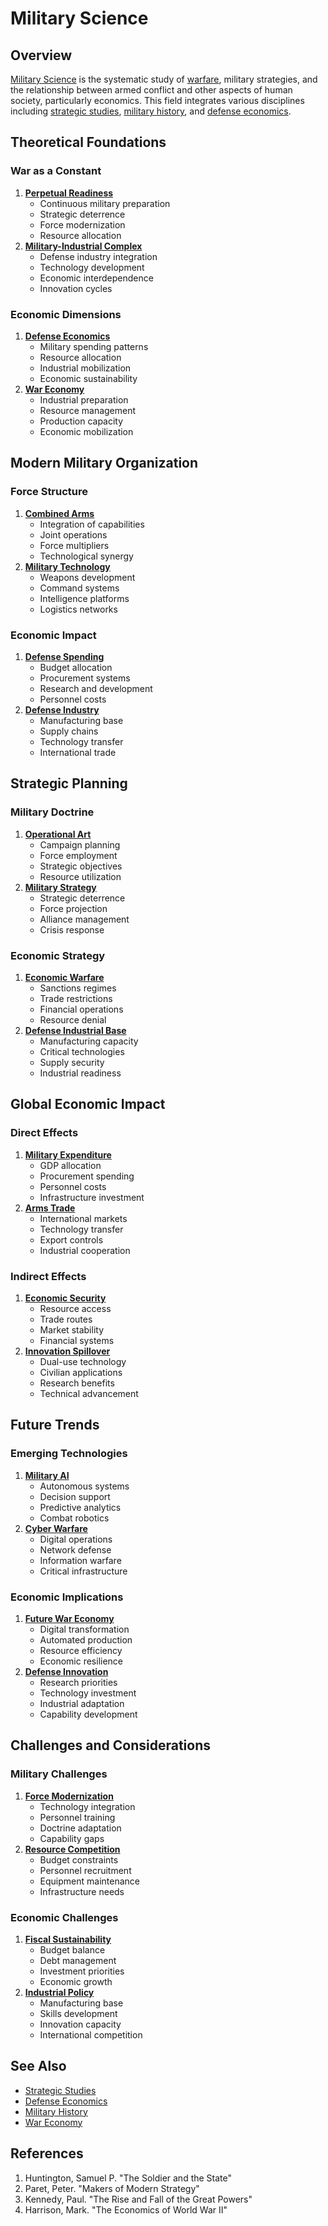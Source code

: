 # Military Science

## Overview

[Military Science](MILITARY_SCIENCE.md) is the systematic study of [warfare](../../joes_notes/WARFARE.md), military strategies, and the relationship between armed conflict and other aspects of human society, particularly economics. This field integrates various disciplines including [strategic studies](../../joes_notes/STRATEGIC_STUDIES.md), [military history](../../joes_notes/MILITARY_HISTORY.md), and [defense economics](../../joes_notes/DEFENSE_ECONOMICS.md).

## Theoretical Foundations

### War as a Constant

1. [**Perpetual Readiness**](../../joes_notes/PERPETUAL_READINESS.md)
   * Continuous military preparation
   * Strategic deterrence
   * Force modernization
   * Resource allocation
2. [**Military-Industrial Complex**](../../joes_notes/MILITARY_INDUSTRIAL_COMPLEX.md)
   * Defense industry integration
   * Technology development
   * Economic interdependence
   * Innovation cycles

### Economic Dimensions

1. [**Defense Economics**](../../joes_notes/DEFENSE_ECONOMICS.md)
   * Military spending patterns
   * Resource allocation
   * Industrial mobilization
   * Economic sustainability
2. [**War Economy**](../../joes_notes/WAR_ECONOMY.md)
   * Industrial preparation
   * Resource management
   * Production capacity
   * Economic mobilization

## Modern Military Organization

### Force Structure

1. [**Combined Arms**](../../joes_notes/COMBINED_ARMS.md)
   * Integration of capabilities
   * Joint operations
   * Force multipliers
   * Technological synergy
2. [**Military Technology**](../../joes_notes/MILITARY_TECHNOLOGY.md)
   * Weapons development
   * Command systems
   * Intelligence platforms
   * Logistics networks

### Economic Impact

1. [**Defense Spending**](../../joes_notes/DEFENSE_SPENDING.md)
   * Budget allocation
   * Procurement systems
   * Research and development
   * Personnel costs
2. [**Defense Industry**](../../joes_notes/DEFENSE_INDUSTRY.md)
   * Manufacturing base
   * Supply chains
   * Technology transfer
   * International trade

## Strategic Planning

### Military Doctrine

1. [**Operational Art**](../../joes_notes/OPERATIONAL_ART.md)
   * Campaign planning
   * Force employment
   * Strategic objectives
   * Resource utilization
2. [**Military Strategy**](../../joes_notes/MILITARY_STRATEGY.md)
   * Strategic deterrence
   * Force projection
   * Alliance management
   * Crisis response

### Economic Strategy

1. [**Economic Warfare**](../../joes_notes/ECONOMIC_WARFARE.md)
   * Sanctions regimes
   * Trade restrictions
   * Financial operations
   * Resource denial
2. [**Defense Industrial Base**](../../joes_notes/DEFENSE_INDUSTRIAL_BASE.md)
   * Manufacturing capacity
   * Critical technologies
   * Supply security
   * Industrial readiness

## Global Economic Impact

### Direct Effects

1. [**Military Expenditure**](../../joes_notes/MILITARY_EXPENDITURE.md)
   * GDP allocation
   * Procurement spending
   * Personnel costs
   * Infrastructure investment
2. [**Arms Trade**](../../joes_notes/ARMS_TRADE.md)
   * International markets
   * Technology transfer
   * Export controls
   * Industrial cooperation

### Indirect Effects

1. [**Economic Security**](../../joes_notes/ECONOMIC_SECURITY.md)
   * Resource access
   * Trade routes
   * Market stability
   * Financial systems
2. [**Innovation Spillover**](../../joes_notes/INNOVATION_SPILLOVER.md)
   * Dual-use technology
   * Civilian applications
   * Research benefits
   * Technical advancement

## Future Trends

### Emerging Technologies

1. [**Military AI**](../../joes_notes/MILITARY_AI.md)
   * Autonomous systems
   * Decision support
   * Predictive analytics
   * Combat robotics
2. [**Cyber Warfare**](CYBER_WARFARE.md)
   * Digital operations
   * Network defense
   * Information warfare
   * Critical infrastructure

### Economic Implications

1. [**Future War Economy**](../../joes_notes/FUTURE_WAR_ECONOMY.md)
   * Digital transformation
   * Automated production
   * Resource efficiency
   * Economic resilience
2. [**Defense Innovation**](../../joes_notes/DEFENSE_INNOVATION.md)
   * Research priorities
   * Technology investment
   * Industrial adaptation
   * Capability development

## Challenges and Considerations

### Military Challenges

1. [**Force Modernization**](../../joes_notes/FORCE_MODERNIZATION.md)
   * Technology integration
   * Personnel training
   * Doctrine adaptation
   * Capability gaps
2. [**Resource Competition**](../../joes_notes/RESOURCE_COMPETITION.md)
   * Budget constraints
   * Personnel recruitment
   * Equipment maintenance
   * Infrastructure needs

### Economic Challenges

1. [**Fiscal Sustainability**](../../joes_notes/FISCAL_SUSTAINABILITY.md)
   * Budget balance
   * Debt management
   * Investment priorities
   * Economic growth
2. [**Industrial Policy**](../../joes_notes/INDUSTRIAL_POLICY.md)
   * Manufacturing base
   * Skills development
   * Innovation capacity
   * International competition

## See Also

* [Strategic Studies](../../joes_notes/STRATEGIC_STUDIES.md)
* [Defense Economics](../../joes_notes/DEFENSE_ECONOMICS.md)
* [Military History](../../joes_notes/MILITARY_HISTORY.md)
* [War Economy](../../joes_notes/WAR_ECONOMY.md)

## References

1. Huntington, Samuel P. "The Soldier and the State"
2. Paret, Peter. "Makers of Modern Strategy"
3. Kennedy, Paul. "The Rise and Fall of the Great Powers"
4. Harrison, Mark. "The Economics of World War II"

